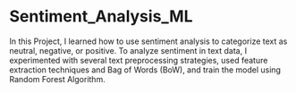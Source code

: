 # Sentiment_Analysis_ML
In this Project, I learned how to use sentiment analysis to categorize text as neutral, negative, or positive. To analyze sentiment in text data, I experimented with several text preprocessing strategies, used feature extraction techniques and Bag of Words (BoW), and train the model using Random Forest Algorithm. 
